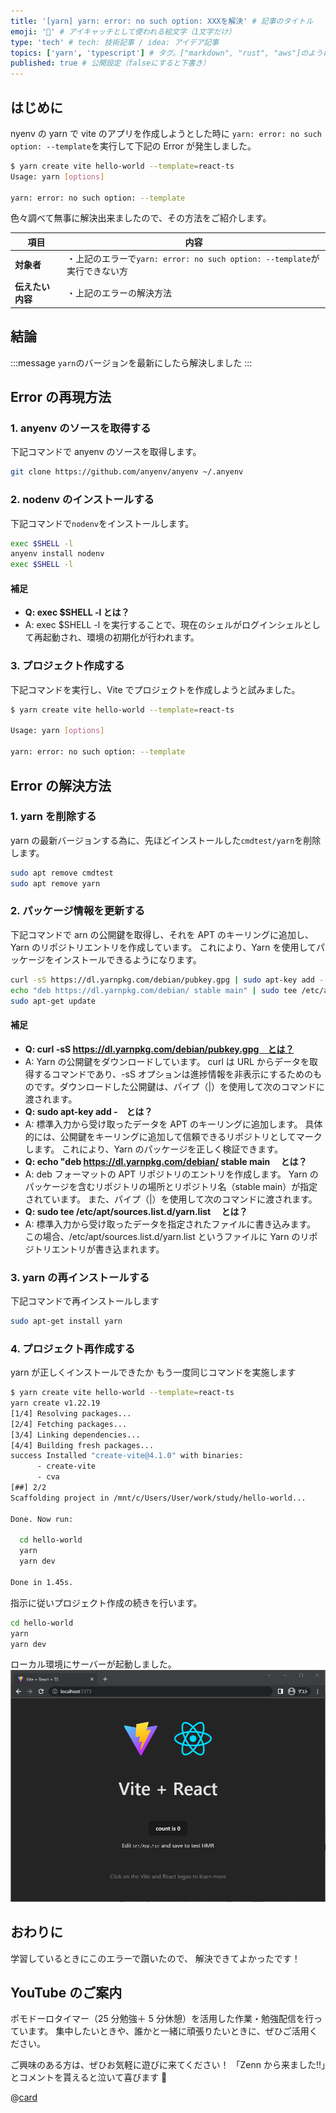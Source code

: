 ```yaml
---
title: '[yarn] yarn: error: no such option: XXXを解決' # 記事のタイトル
emoji: '🧵' # アイキャッチとして使われる絵文字（1文字だけ）
type: 'tech' # tech: 技術記事 / idea: アイデア記事
topics: ['yarn', 'typescript'] # タグ。["markdown", "rust", "aws"]のように指定する
published: true # 公開設定（falseにすると下書き）
---
```


## はじめに

nyenv の yarn で vite のアプリを作成しようとした時に
`yarn: error: no such option: --template`を実行して下記の Error が発生しました。

```bash
$ yarn create vite hello-world --template=react-ts
Usage: yarn [options]

yarn: error: no such option: --template
```

色々調べて無事に解決出来ましたので、その方法をご紹介します。

| 項目             | 内容                                                                      |
| ---------------- | ------------------------------------------------------------------------- |
| **対象者**       | ・上記のエラーで`yarn: error: no such option: --template`が実行できない方 |
| **伝えたい内容** | ・上記のエラーの解決方法                                                  |

## 結論

:::message
`yarn`のバージョンを最新にしたら解決しました
:::

## Error の再現方法

### 1. anyenv のソースを取得する

下記コマンドで anyenv のソースを取得します。

```bash
git clone https://github.com/anyenv/anyenv ~/.anyenv
```

### 2. nodenv のインストールする

下記コマンドで`nodenv`をインストールします。

```bash
exec $SHELL -l
anyenv install nodenv
exec $SHELL -l
```

#### 補足

- **Q: exec $SHELL -l とは？**
- A: exec $SHELL -l を実行することで、現在のシェルがログインシェルとして再起動され、環境の初期化が行われます。

### 3. プロジェクト作成する

下記コマンドを実行し、Vite でプロジェクトを作成しようと試みました。

```bash
$ yarn create vite hello-world --template=react-ts

Usage: yarn [options]

yarn: error: no such option: --template
```

## Error の解決方法

### 1. yarn を削除する

yarn の最新バージョンする為に、先ほどインストールした`cmdtest/yarn`を削除します。

```bash
sudo apt remove cmdtest
sudo apt remove yarn
```

### 2. パッケージ情報を更新する

下記コマンドで arn の公開鍵を取得し、それを APT のキーリングに追加し、
Yarn のリポジトリエントリを作成しています。
これにより、Yarn を使用してパッケージをインストールできるようになります。

```bash
curl -sS https://dl.yarnpkg.com/debian/pubkey.gpg | sudo apt-key add -
echo "deb https://dl.yarnpkg.com/debian/ stable main" | sudo tee /etc/apt/sources.list.d/yarn.list
sudo apt-get update
```

#### 補足

- **Q: curl -sS https://dl.yarnpkg.com/debian/pubkey.gpg　とは？**
- A: Yarn の公開鍵をダウンロードしています。
  curl は URL からデータを取得するコマンドであり、-sS オプションは進捗情報を非表示にするためのものです。ダウンロードした公開鍵は、パイプ（|）を使用して次のコマンドに渡されます。
- **Q: sudo apt-key add -　とは？**
- A: 標準入力から受け取ったデータを APT のキーリングに追加します。
  具体的には、公開鍵をキーリングに追加して信頼できるリポジトリとしてマークします。
  これにより、Yarn のパッケージを正しく検証できます。
- **Q: echo "deb https://dl.yarnpkg.com/debian/ stable main 　とは？**
- A: deb フォーマットの APT リポジトリのエントリを作成します。
  Yarn のパッケージを含むリポジトリの場所とリポジトリ名（stable main）が指定されています。
  また、パイプ（|）を使用して次のコマンドに渡されます。
- **Q: sudo tee /etc/apt/sources.list.d/yarn.list 　とは？**
- A: 標準入力から受け取ったデータを指定されたファイルに書き込みます。
  この場合、/etc/apt/sources.list.d/yarn.list というファイルに Yarn のリポジトリエントリが書き込まれます。

### 3. yarn の再インストールする

下記コマンドで再インストールします

```bash
sudo apt-get install yarn
```

### 4. プロジェクト再作成する

yarn が正しくインストールできたか
もう一度同じコマンドを実施します

```bash
$ yarn create vite hello-world --template=react-ts
yarn create v1.22.19
[1/4] Resolving packages...
[2/4] Fetching packages...
[3/4] Linking dependencies...
[4/4] Building fresh packages...
success Installed "create-vite@4.1.0" with binaries:
      - create-vite
      - cva
[##] 2/2
Scaffolding project in /mnt/c/Users/User/work/study/hello-world...

Done. Now run:

  cd hello-world
  yarn
  yarn dev

Done in 1.45s.
```

指示に従いプロジェクト作成の続きを行います。

```bash
cd hello-world
yarn
yarn dev
```

ローカル環境にサーバーが起動しました。
![vite+Reactの画面](/images/vitereact.png)

## おわりに

学習しているときにこのエラーで躓いたので、
解決できてよかったです！

## YouTube のご案内

ポモドーロタイマー（25 分勉強＋ 5 分休憩）を活用した作業・勉強配信を行っています。
集中したいときや、誰かと一緒に頑張りたいときに、ぜひご活用ください。

ご興味のある方は、ぜひお気軽に遊びに来てください！
「Zenn から来ました!!」とコメントを貰えると泣いて喜びます 🤣

@[card](https://www.youtube.com/@aew2sbee)
